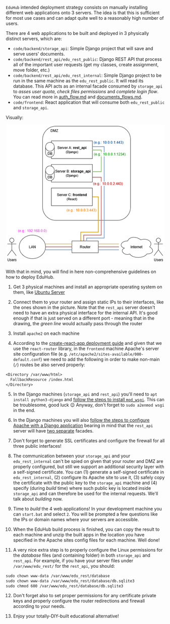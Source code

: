 `EduHub` intended deployment strategy consists on manually installing different web applications onto 3 servers. The idea is that this is sufficient for most use cases and can adapt quite well to a reasonably high number of users.

There are 4 web applications to be built and deployed in 3 physically distinct servers, which are:

* `code/backend/storage_api`: Simple Django project that will save and serve users' documents.
* `code/backend/rest_api/edu_rest_public`: Django REST API that process all of the important user requests (get my classes, create assignment, move folder, etc.)
* `code/backend/rest_api/edu_rest_internal`: Simple Django project to be run in the same machine as the `edu_rest_public`. It will read its database. This API acts as an internal facade consumed by `storage_api` to _asses user quota_, _check files permissions_ and _complete login flow_. You can read more in [auth_flow.md](auth_flow.md) and [documents_flows.md](documents_flows.md).
* `code/frontend`: React application that will consume both `edu_rest_public` and `storage_api`.

Visually:

![](three_servers_architecture.png)

With that in mind, you will find in here non-comprehensive guidelines on how to deploy EduHub.

1. Get 3 physical machines and install an appropriate operating system on them, like [Ubuntu Server](https://ubuntu.com/download/server)

2. Connect them to your router and assign static IPs to their interfaces, like the ones shown in the picture. Note that the `rest_api` server doesn't need to have an extra physical interface for the internal API. It's good enough if that is just served on a different port - meaning that in the drawing, the _green line_ would actually pass through the router

3. Install `apache2` on each machine

4. According to the [create-react-app deployment guide](https://create-react-app.dev/docs/deployment/#serving-apps-with-client-side-routing) and given that we use the `react-router` library, in the `frontend` machine Apache's server site configuration file (e.g. `/etc/apache2/sites-available/000-default.conf`) we need to add the following in order to make non-main (`/`) routes be also served properly:

```
<Directory /var/www/html>
  FallbackResource /index.html
</Directory>
```

5. In the Django machines (`storage_api` and `rest_api`) you'll need to `apt install python3-django` and [follow the steps to install `mod_wsgi`](https://modwsgi.readthedocs.io/en/develop/user-guides/quick-installation-guide.html). This can be troublesome, good luck :wink: Anyway, don't forget to `sudo a2enmod wsgi` in the end.

6. In the Django machines you will also [follow the steps to configure Apache with a Django application](https://docs.djangoproject.com/en/5.1/howto/deployment/wsgi/modwsgi/) bearing in mind that the `rest_api` server will have [two separate](https://www.blopig.com/blog/2021/05/hosting-multiple-flask-apps-using-apache-mod_wsgi/) facades.

7. Don't forget to generate SSL certificates and configure the firewall for all three public interfaces!

8. The communication between your `storage_api` and your `edu_rest_internal` can't be spied on given that your router and DMZ are properly configured, but still we support an additional security layer with a self-signed certificate. You can (1) generate a self-signed certificate in `edu_rest_internal`, (2) configure its Apache site to use it, (3) safely copy the certificate with the public key to the `storage_api` machine and (4) specify (during _build_ time) where such public key is located inside `storage_api` and can therefore be used for the internal requests. We'll talk about _building_ now.

9. Time to _build_ the 4 web applications! In your development machine you can `start.bat` and select `2`. You will be prompted a few questions like the IPs or domain names where your servers are accessible.

10. When the EduHub build process is finished, you can copy the result to each machine and unzip the built apps in the location you have specified in the Apache sites config files for each machine. Well done!

11. A very nice extra step is to properly configure the Linux permissions for the _database_ files (and containing folder) in both `storage_api` and `rest_api`. For example, if you have your server files under `/var/www/edu_rest/` for the `rest_api`, you should:

```
sudo chown www-data /var/www/edu_rest/database
sudo chown www-data /var/www/edu_rest/database/db.sqlite3
sudo chmod 600 /var/www/edu_rest/database/db.sqlite3
```

12. Don't forget also to set proper permissions for any certificate private keys and properly configure the router redirections and firewall according to your needs.

13. Enjoy your totally-DIY-built educational alternative!